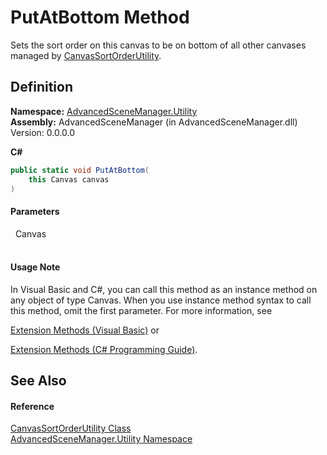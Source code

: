 # PutAtBottom Method


Sets the sort order on this canvas to be on bottom of all other canvases managed by <a href="T_AdvancedSceneManager_Utility_CanvasSortOrderUtility">CanvasSortOrderUtility</a>.



## Definition
**Namespace:** <a href="N_AdvancedSceneManager_Utility">AdvancedSceneManager.Utility</a>  
**Assembly:** AdvancedSceneManager (in AdvancedSceneManager.dll) Version: 0.0.0.0

**C#**
``` C#
public static void PutAtBottom(
	this Canvas canvas
)
```



#### Parameters
<dl><dt>  Canvas</dt><dd> </dd></dl>

#### Usage Note
In Visual Basic and C#, you can call this method as an instance method on any object of type Canvas. When you use instance method syntax to call this method, omit the first parameter. For more information, see <a href="https://docs.microsoft.com/dotnet/visual-basic/programming-guide/language-features/procedures/extension-methods" target="_blank" rel="noopener noreferrer">

Extension Methods (Visual Basic)</a> or <a href="https://docs.microsoft.com/dotnet/csharp/programming-guide/classes-and-structs/extension-methods" target="_blank" rel="noopener noreferrer">

Extension Methods (C# Programming Guide)</a>.

## See Also


#### Reference
<a href="T_AdvancedSceneManager_Utility_CanvasSortOrderUtility">CanvasSortOrderUtility Class</a>  
<a href="N_AdvancedSceneManager_Utility">AdvancedSceneManager.Utility Namespace</a>  
